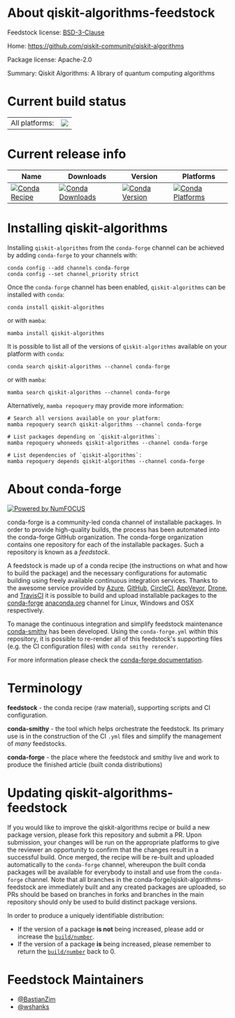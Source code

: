 About qiskit-algorithms-feedstock
=================================

Feedstock license: [BSD-3-Clause](https://github.com/conda-forge/qiskit-algorithms-feedstock/blob/main/LICENSE.txt)

Home: https://github.com/qiskit-community/qiskit-algorithms

Package license: Apache-2.0

Summary: Qiskit Algorithms: A library of quantum computing algorithms

Current build status
====================


<table><tr><td>All platforms:</td>
    <td>
      <a href="https://dev.azure.com/conda-forge/feedstock-builds/_build/latest?definitionId=20739&branchName=main">
        <img src="https://dev.azure.com/conda-forge/feedstock-builds/_apis/build/status/qiskit-algorithms-feedstock?branchName=main">
      </a>
    </td>
  </tr>
</table>

Current release info
====================

| Name | Downloads | Version | Platforms |
| --- | --- | --- | --- |
| [![Conda Recipe](https://img.shields.io/badge/recipe-qiskit--algorithms-green.svg)](https://anaconda.org/conda-forge/qiskit-algorithms) | [![Conda Downloads](https://img.shields.io/conda/dn/conda-forge/qiskit-algorithms.svg)](https://anaconda.org/conda-forge/qiskit-algorithms) | [![Conda Version](https://img.shields.io/conda/vn/conda-forge/qiskit-algorithms.svg)](https://anaconda.org/conda-forge/qiskit-algorithms) | [![Conda Platforms](https://img.shields.io/conda/pn/conda-forge/qiskit-algorithms.svg)](https://anaconda.org/conda-forge/qiskit-algorithms) |

Installing qiskit-algorithms
============================

Installing `qiskit-algorithms` from the `conda-forge` channel can be achieved by adding `conda-forge` to your channels with:

```
conda config --add channels conda-forge
conda config --set channel_priority strict
```

Once the `conda-forge` channel has been enabled, `qiskit-algorithms` can be installed with `conda`:

```
conda install qiskit-algorithms
```

or with `mamba`:

```
mamba install qiskit-algorithms
```

It is possible to list all of the versions of `qiskit-algorithms` available on your platform with `conda`:

```
conda search qiskit-algorithms --channel conda-forge
```

or with `mamba`:

```
mamba search qiskit-algorithms --channel conda-forge
```

Alternatively, `mamba repoquery` may provide more information:

```
# Search all versions available on your platform:
mamba repoquery search qiskit-algorithms --channel conda-forge

# List packages depending on `qiskit-algorithms`:
mamba repoquery whoneeds qiskit-algorithms --channel conda-forge

# List dependencies of `qiskit-algorithms`:
mamba repoquery depends qiskit-algorithms --channel conda-forge
```


About conda-forge
=================

[![Powered by
NumFOCUS](https://img.shields.io/badge/powered%20by-NumFOCUS-orange.svg?style=flat&colorA=E1523D&colorB=007D8A)](https://numfocus.org)

conda-forge is a community-led conda channel of installable packages.
In order to provide high-quality builds, the process has been automated into the
conda-forge GitHub organization. The conda-forge organization contains one repository
for each of the installable packages. Such a repository is known as a *feedstock*.

A feedstock is made up of a conda recipe (the instructions on what and how to build
the package) and the necessary configurations for automatic building using freely
available continuous integration services. Thanks to the awesome service provided by
[Azure](https://azure.microsoft.com/en-us/services/devops/), [GitHub](https://github.com/),
[CircleCI](https://circleci.com/), [AppVeyor](https://www.appveyor.com/),
[Drone](https://cloud.drone.io/welcome), and [TravisCI](https://travis-ci.com/)
it is possible to build and upload installable packages to the
[conda-forge](https://anaconda.org/conda-forge) [anaconda.org](https://anaconda.org/)
channel for Linux, Windows and OSX respectively.

To manage the continuous integration and simplify feedstock maintenance
[conda-smithy](https://github.com/conda-forge/conda-smithy) has been developed.
Using the ``conda-forge.yml`` within this repository, it is possible to re-render all of
this feedstock's supporting files (e.g. the CI configuration files) with ``conda smithy rerender``.

For more information please check the [conda-forge documentation](https://conda-forge.org/docs/).

Terminology
===========

**feedstock** - the conda recipe (raw material), supporting scripts and CI configuration.

**conda-smithy** - the tool which helps orchestrate the feedstock.
                   Its primary use is in the construction of the CI ``.yml`` files
                   and simplify the management of *many* feedstocks.

**conda-forge** - the place where the feedstock and smithy live and work to
                  produce the finished article (built conda distributions)


Updating qiskit-algorithms-feedstock
====================================

If you would like to improve the qiskit-algorithms recipe or build a new
package version, please fork this repository and submit a PR. Upon submission,
your changes will be run on the appropriate platforms to give the reviewer an
opportunity to confirm that the changes result in a successful build. Once
merged, the recipe will be re-built and uploaded automatically to the
`conda-forge` channel, whereupon the built conda packages will be available for
everybody to install and use from the `conda-forge` channel.
Note that all branches in the conda-forge/qiskit-algorithms-feedstock are
immediately built and any created packages are uploaded, so PRs should be based
on branches in forks and branches in the main repository should only be used to
build distinct package versions.

In order to produce a uniquely identifiable distribution:
 * If the version of a package **is not** being increased, please add or increase
   the [``build/number``](https://docs.conda.io/projects/conda-build/en/latest/resources/define-metadata.html#build-number-and-string).
 * If the version of a package **is** being increased, please remember to return
   the [``build/number``](https://docs.conda.io/projects/conda-build/en/latest/resources/define-metadata.html#build-number-and-string)
   back to 0.

Feedstock Maintainers
=====================

* [@BastianZim](https://github.com/BastianZim/)
* [@wshanks](https://github.com/wshanks/)

